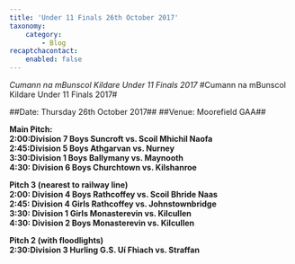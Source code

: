```yaml
---
title: 'Under 11 Finals 26th October 2017'
taxonomy:
    category:
        - Blog
recaptchacontact:
    enabled: false
---
```


*Cumann na mBunscol Kildare Under 11 Finals 2017*
#Cumann na mBunscol Kildare Under 11 Finals 2017#

##Date: Thursday 26th October 2017##
##Venue: Moorefield GAA##

**Main Pitch:** <br>
**2:00:Division 7 Boys Suncroft vs. Scoil Mhichil Naofa** <br>
**2:45:Division 5 Boys Athgarvan vs. Nurney** <br>
**3:30:Division 1 Boys Ballymany vs. Maynooth** <br>
**4:30: Division 6 Boys Churchtown vs. Kilshanroe** <br> 


**Pitch 3 (nearest to railway line)** <br>
**2:00: Division 4 Boys Rathcoffey vs. Scoil Bhride Naas** <br>
**2:45: Division 4 Girls Rathcoffey vs. Johnstownbridge** <br>
**3:30: Division 1 Girls Monasterevin vs. Kilcullen** <br>
**4:30: Division 2 Boys Monasterevin vs. Kilcullen** <br>

**Pitch 2 (with floodlights)** <br>
**2:30:Division 3 Hurling G.S. Uí Fhiach vs. Straffan** <br>